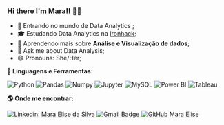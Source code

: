 ### Hi there I'm Mara!!  👋👋


- 🔭 Entrando no mundo de Data Analytics ;
- 🎓 Estudando Data Analytics na <a href="https://www.ironhack.com/en">Ironhack</a>;
- 🌱 Aprendendo mais sobre **Análise e Visualização de dados**;
- 💬 Ask me about Data Analysis;
- 😄 Pronouns: She/Her;


<b> 🚀 **Linguagens e Ferramentas</b>:**

 ![Python](https://img.shields.io/badge/-Python-black?style=flat-square&logo=Python)
 ![Pandas](https://img.shields.io/badge/-Pandas-black?style=flat-square&logo=Pandas)
 ![Numpy](https://img.shields.io/badge/-Numpy-black?style=flat-square&logo=Numpy)
 ![Jupyter](https://img.shields.io/badge/-Jupyter-black?style=flat-square&logo=Jupyter)
 ![MySQL](https://img.shields.io/badge/-MySQL-333333?style=flat&logo=mysql)
 ![Power BI](https://img.shields.io/badge/-Power%20BI-black?style=plastic&logo=Power-BI)
 ![Tableau](https://img.shields.io/badge/-Tableau-black?style=plastic&logo=Tableau)
 
 <b> :earth_americas: Onde me encontrar:  </b>


[![Linkedin: Mara Elise da Silva](https://img.shields.io/badge/-maraelisesilva-blue?style=flat-square&logo=Linkedin&logoColor=white&link=https://www.linkedin.com/in/mara-elise-silva-6006a697/)](https://www.linkedin.com/in/mara-elise-silva-6006a697/)
[![Gmail Badge](https://img.shields.io/badge/-maraelisesilva@gmail.com-006bed?style=flat-square&logo=Gmail&logoColor=red&link=mailto:maraelisesilva@gmail.com)](mailto:maraelisesilva@gmail.com)
[![GitHub Mara Elise]( https://img.shields.io/github/followers/MaraElise?label=follow&style=social)](https://github.com/MaraElise)

